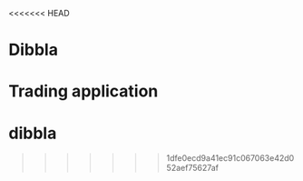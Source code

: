 <<<<<<< HEAD
# Dibbla
Trading application
=======
# dibbla
>>>>>>> 1dfe0ecd9a41ec91c067063e42d052aef75627af
